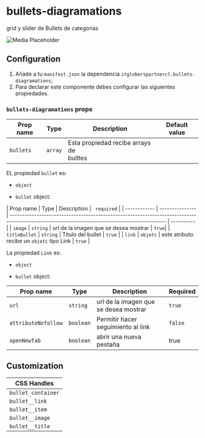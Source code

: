 # bullets-diagramations

grid y slider de Bullets de categorias

![Media Placeholder](https://user-images.githubusercontent.com/52087100/71204177-42ca4f80-227e-11ea-89e6-e92e65370c69.png)

## Configuration 

1. Añade a tu `manifest.json` la dependencia `itgloberspartnercl.bullets-diagramations`;
2. Para declarar este componente debes configurar las siguientes propiedades.


### `bullets-diagramations` props

| Prop name    | Type            | Description    | Default value                                                                                                                               |
| ------------ | --------------- | --------------------------------------------------------------------------------------------------------------------------------------------- | ---------- | 
| `bullets`      | `array`       | Esta propiedad recibe arrays de<br/>bulltes         |        |



EL propiedad `bullet` es: 

- `object`


- `bullet` object:

| Prop name    | Type            | Description    | `
required`                                                                                                                               |
| ------------ | --------------- | --------------------------------------------------------------------------------------------------------------------------------------------- | ---------- | 
| `image`      | `string`       | url de la imagen que se desea mostrar         | `true`|
| `titleBullet`      | `string`       | Titulo del bullet         |    `true`     |
| `link`      | `objetc`       | este atributo recibe un `objetc` tipo Link         |      `true`   |


La propiedad `Link` es: 
- `object`


- `bullet` object:

| Prop name    | Type            | Description    | Required                                                                                                                         |
| ------------ | --------------- | --------------------------------------------------------------------------------------------------------------------------------------------- | ---------- | 
| `url`      | `string`       | url de la imagen que se desea mostrar         |    `true` |
| `attributeNofollow`      | `boolean`       | Permitir hacer seguimiento al link|     `false`    |
| `openNewTab`      | `boolean`       | abrir una nueva pestaña         |     true    |



## Customization


| CSS Handles |
| ----------- | 
| `bullet_container` | 
| `bullet__link` | 
| `bullet__item` | 
| `bullet__image` | 
| `bullet__title` |


